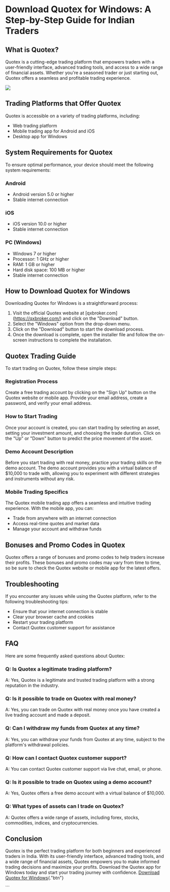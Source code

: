# Download Quotex for Windows: A Step-by-Step Guide for Indian Traders

## What is Quotex?

Quotex is a cutting-edge trading platform that empowers traders with a
user-friendly interface, advanced trading tools, and access to a wide
range of financial assets. Whether you\'re a seasoned trader or just
starting out, Quotex offers a seamless and profitable trading
experience.

[![](https://static.quotex.io/files/10_en/300_250.jpg)](https://traff.sbs/brokerqxlid)

## Trading Platforms that Offer Quotex

Quotex is accessible on a variety of trading platforms, including:

-   Web trading platform
-   Mobile trading app for Android and iOS
-   Desktop app for Windows

## System Requirements for Quotex

To ensure optimal performance, your device should meet the following
system requirements:

### Android

-   Android version 5.0 or higher
-   Stable internet connection

### iOS

-   iOS version 10.0 or higher
-   Stable internet connection

### PC (Windows)

-   Windows 7 or higher
-   Processor: 1 GHz or higher
-   RAM: 1 GB or higher
-   Hard disk space: 100 MB or higher
-   Stable internet connection

## How to Download Quotex for Windows

Downloading Quotex for Windows is a straightforward process:

1.  Visit the official Quotex website at
    \[qxbroker.com\](https://qxbroker.com/) and click on the
    "Download" button.
2.  Select the "Windows" option from the drop-down menu.
3.  Click on the "Download" button to start the download process.
4.  Once the download is complete, open the installer file and follow
    the on-screen instructions to complete the installation.

## Quotex Trading Guide

To start trading on Quotex, follow these simple steps:

### Registration Process

Create a free trading account by clicking on the "Sign Up" button
on the Quotex website or mobile app. Provide your email address, create
a password, and verify your email address.

### How to Start Trading

Once your account is created, you can start trading by selecting an
asset, setting your investment amount, and choosing the trade duration.
Click on the "Up" or "Down" button to predict the price
movement of the asset.

### Demo Account Description

Before you start trading with real money, practice your trading skills
on the demo account. The demo account provides you with a virtual
balance of \$10,000 to trade with, allowing you to experiment with
different strategies and instruments without any risk.

### Mobile Trading Specifics

The Quotex mobile trading app offers a seamless and intuitive trading
experience. With the mobile app, you can:

-   Trade from anywhere with an internet connection
-   Access real-time quotes and market data
-   Manage your account and withdraw funds

## Bonuses and Promo Codes in Quotex

Quotex offers a range of bonuses and promo codes to help traders
increase their profits. These bonuses and promo codes may vary from time
to time, so be sure to check the Quotex website or mobile app for the
latest offers.

## Troubleshooting

If you encounter any issues while using the Quotex platform, refer to
the following troubleshooting tips:

-   Ensure that your internet connection is stable
-   Clear your browser cache and cookies
-   Restart your trading platform
-   Contact Quotex customer support for assistance

## FAQ

Here are some frequently asked questions about Quotex:

### Q: Is Quotex a legitimate trading platform?

A: Yes, Quotex is a legitimate and trusted trading platform with a
strong reputation in the industry.

### Q: Is it possible to trade on Quotex with real money?

A: Yes, you can trade on Quotex with real money once you have created a
live trading account and made a deposit.

### Q: Can I withdraw my funds from Quotex at any time?

A: Yes, you can withdraw your funds from Quotex at any time, subject to
the platform\'s withdrawal policies.

### Q: How can I contact Quotex customer support?

A: You can contact Quotex customer support via live chat, email, or
phone.

### Q: Is it possible to trade on Quotex using a demo account?

A: Yes, Quotex offers a free demo account with a virtual balance of
\$10,000.

### Q: What types of assets can I trade on Quotex?

A: Quotex offers a wide range of assets, including forex, stocks,
commodities, indices, and cryptocurrencies.

## Conclusion

Quotex is the perfect trading platform for both beginners and
experienced traders in India. With its user-friendly interface, advanced
trading tools, and a wide range of financial assets, Quotex empowers you
to make informed trading decisions and maximize your profits. Download
the Quotex app for Windows today and start your trading journey with
confidence. [Download Quotex for
Windows](\%22https://traff.sbs/quotexonelink\%22){."btn"}

\`\`\`

